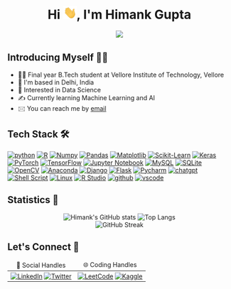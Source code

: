 <h1 align="center">Hi <img src="https://raw.githubusercontent.com/ABSphreak/ABSphreak/master/gifs/Hi.gif" width="30px">, I'm Himank Gupta</h1>
<p align="center">
  <a href="https://github.com/himankgupta1/readme-typing-svg"><img src="https://readme-typing-svg.herokuapp.com?lines=Computer+Science+Undergraduate;DS%20|%20AI%20|%20ML%20Enthusiast;Aspiring+Data Scientist&center=true&width=500&height=50"></a>
</p>

## Introducing Myself 🙋‍♂️

- 👩‍💻 Final year B.Tech student at Vellore Institute of Technology, Vellore
- 📍 I'm based in Delhi, India
- 👀 Interested in Data Science     
- ✍️ Currently learning Machine Learning and AI
- 🖂 You can reach me by [email](mailto:himankguptaa@gmail.com)

## Tech Stack 🛠️

[![python](https://img.shields.io/badge/python-3670A0?style=for-the-badge&logo=python&logoColor=ffdd54)](https://www.python.org)
[![R](https://img.shields.io/badge/r-%23276DC3.svg?style=for-the-badge&logo=r&logoColor=white)](https://www.r-project.org/)
[![Numpy](https://img.shields.io/badge/numpy-%23013243.svg?style=for-the-badge&logo=numpy&logoColor=white)](https://numpy.org/)
[![Pandas](https://img.shields.io/badge/pandas-%23150458.svg?style=for-the-badge&logo=pandas&logoColor=white)](https://pandas.pydata.org/)
[![Matplotlib](https://img.shields.io/badge/Matplotlib-%23ffffff.svg?style=for-the-badge&logo=Matplotlib&logoColor=black)](https://matplotlib.org/)
[![Scikit-Learn](https://img.shields.io/badge/scikit--learn-%23F7931E.svg?style=for-the-badge&logo=scikit-learn&logoColor=white)](https://scikit-learn.org/stable/)
[![Keras](https://img.shields.io/badge/Keras-%23D00000.svg?style=for-the-badge&logo=Keras&logoColor=white)](https://keras.io/)
[![PyTorch](https://img.shields.io/badge/PyTorch-%23EE4C2C.svg?style=for-the-badge&logo=PyTorch&logoColor=white)](https://pytorch.org/)
[![TensorFlow](https://img.shields.io/badge/TensorFlow-%23FF6F00.svg?style=for-the-badge&logo=TensorFlow&logoColor=white)](https://www.tensorflow.org/)
[![Jupyter Notebook](https://img.shields.io/badge/jupyter-%23FA0F00.svg?style=for-the-badge&logo=jupyter&logoColor=white)](https://jupyter.org/)
[![MySQL](https://img.shields.io/badge/mysql-4479A1.svg?style=for-the-badge&logo=mysql&logoColor=white)](https://www.mysql.com/)
[![SQLite](https://img.shields.io/badge/sqlite-%2307405e.svg?style=for-the-badge&logo=sqlite&logoColor=white)](https://www.sqlite.org/)
[![OpenCV](https://img.shields.io/badge/opencv-%23white.svg?style=for-the-badge&logo=opencv&logoColor=white)](https://opencv.org/)
[![Anaconda](https://img.shields.io/badge/Anaconda-%2344A833.svg?style=for-the-badge&logo=anaconda&logoColor=white)](https://www.anaconda.com/)
[![Django](https://img.shields.io/badge/django-%23092E20.svg?style=for-the-badge&logo=django&logoColor=white)](https://www.djangoproject.com/)
[![Flask](https://img.shields.io/badge/flask-%23000.svg?style=for-the-badge&logo=flask&logoColor=white)](https://flask.palletsprojects.com/en/3.0.x/)
[![Pycharm](https://img.shields.io/badge/pycharm-143?style=for-the-badge&logo=pycharm&logoColor=black&color=black&labelColor=green)](https://www.jetbrains.com/pycharm/)
[![chatgpt](https://img.shields.io/badge/chatGPT-74aa9c?style=for-the-badge&logo=openai&logoColor=white)](https://chat.openai.com/)
[![Shell Script](https://img.shields.io/badge/shell_script-%23121011.svg?style=for-the-badge&logo=gnu-bash&logoColor=white)](https://www.shellscript.sh/)
[![Linux](https://img.shields.io/badge/Linux-FCC624?style=for-the-badge&logo=linux&logoColor=black)](https://www.linux.org/)
[![R Studio](https://img.shields.io/badge/RStudio-4285F4?style=for-the-badge&logo=rstudio&logoColor=white)](https://posit.co/download/rstudio-desktop/)
[![github](https://img.shields.io/badge/github-%23121011.svg?style=for-the-badge&logo=github&logoColor=white)](https://github.com/)
[![vscode](https://img.shields.io/badge/Visual%20Studio%20Code-0078d7.svg?style=for-the-badge&logo=visual-studio-code&logoColor=white)](https://code.visualstudio.com/)

## Statistics 📶

<div align="center">
  <img src="https://github-readme-stats.vercel.app/api?username=himankgupta1&show_icons=true&theme=tokyonight&rank_icon=github" alt="Himank's GitHub stats" style="width: 45%;">
  <img src="https://github-readme-stats.vercel.app/api/top-langs/?username=himankgupta1&layout=compact&theme=tokyonight" alt="Top Langs" style="width: 34%;">
  <br/>
  <img src="https://streak-stats.demolab.com?user=himankgupta1&theme=tokyonight" alt="GitHub Streak" style="width: 50%;">
</div>

## Let's Connect 🤝

<table align="center">
  <thead align="center">
    <tr align="center">
      <td align="center">💌 Social Handles</td>
      <td align="center">🌐 Coding Handles</td>
    </tr>
  </thead>

  <tbody align="center">
    <tr align="center">
      <!-- Social Handles -->
      <td align="center">
        <!-- LinkedIn -->
        <a href="https://www.linkedin.com/in/himank-gupta-9b0819236/"><img align="center" src="https://img.shields.io/badge/linkedin-%230077B5.svg?style=for-the-badge&logo=linkedin&logoColor=white" alt="LinkedIn" /></a>
        <!-- X -->
        <a href="https://x.com/himank_guptaa"><img align="center" src="https://img.shields.io/badge/X-%23000000.svg?style=for-the-badge&logo=X&logoColor=white" alt="Twitter" /></a>
      </td>
      <!-- Coding Handles -->
      <td align="center">
        <!--Leetcode--> 
        <a href="https://leetcode.com/u/himank_gupta/"><img align="center" src="https://img.shields.io/badge/LeetCode-000000?style=for-the-badge&logo=LeetCode&logoColor=#d16c06" alt="LeetCode" /></a>
        <!--Kaggle--> 
        <a href="https://www.kaggle.com/himankgupta15"><img align="center" src="https://img.shields.io/badge/Kaggle-035a7d?style=for-the-badge&logo=kaggle&logoColor=white" alt="Kaggle" /></a>
      </td>
    </tr>
  </tbody>
</table>
